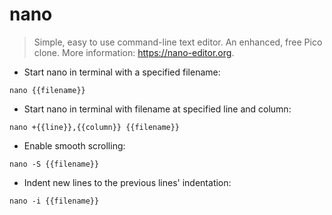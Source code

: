 # nano

> Simple, easy to use command-line text editor. An enhanced, free Pico clone.
> More information: <https://nano-editor.org>.

- Start nano in terminal with a specified filename:

`nano {{filename}}`

- Start nano in terminal with filename at specified line and column:

`nano +{{line}},{{column}} {{filename}}`

- Enable smooth scrolling:

`nano -S {{filename}}`

- Indent new lines to the previous lines' indentation:

`nano -i {{filename}}`
